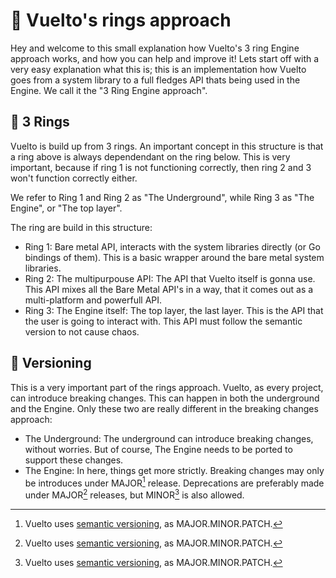 # 💍 Vuelto's rings approach
Hey and welcome to this small explanation how Vuelto's 3 ring Engine approach works, and how you can help and improve it! Lets start off with a very easy explanation what this is; this is an implementation how Vuelto goes from a system library to a full fledges API thats being used in the Engine. We call it the "3 Ring Engine approach". 

## 🔘 3 Rings
Vuelto is build up from 3 rings. An important concept in this structure is that a ring above is always dependendant on the ring below. This is very important, because if ring 1 is not functioning correctly, then ring 2 and 3 won't function correctly either.

We refer to Ring 1 and Ring 2 as "The Underground", while Ring 3 as "The Engine", or "The top layer".

The ring are build in this structure:

- Ring 1: Bare metal API, interacts with the system libraries directly (or Go bindings of them). This is a basic wrapper around the bare metal system libraries.
- Ring 2: The multipurpouse API: The API that Vuelto itself is gonna use. This API mixes all the Bare Metal API's in a way, that it comes out as a multi-platform and powerfull API.
- Ring 3: The Engine itself: The top layer, the last layer. This is the API that the user is going to interact with. This API must follow the semantic version to not cause chaos.

## 🔢 Versioning
This is a very important part of the rings approach. Vuelto, as every project, can introduce breaking changes. This can happen in both the underground and the Engine. Only these two are really different in the breaking changes approach:

- The Underground: The underground can introduce breaking changes, without worries. But of course, The Engine needs to be ported to support these changes. 
- The Engine: In here, things get more strictly. Breaking changes may only be introduces under MAJOR[^1] release. Deprecations are preferably made under MAJOR[^1] releases, but MINOR[^1] is also allowed.

[^1]: Vuelto uses [semantic versioning](https://semver.org/), as MAJOR.MINOR.PATCH.
